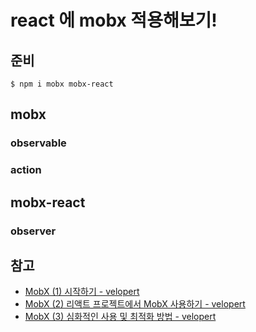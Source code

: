 # react 에 mobx 적용해보기!

## 준비
``` shell
$ npm i mobx mobx-react
```

## mobx

### observable

### action

## mobx-react

### observer

## 참고
- [MobX (1) 시작하기 - velopert](https://velog.io/@velopert/begin-mobx)
- [MobX (2) 리액트 프로젝트에서 MobX 사용하기 - velopert](https://velog.io/@velopert/MobX-2-%EB%A6%AC%EC%95%A1%ED%8A%B8-%ED%94%84%EB%A1%9C%EC%A0%9D%ED%8A%B8%EC%97%90%EC%84%9C-MobX-%EC%82%AC%EC%9A%A9%ED%95%98%EA%B8%B0-oejltas52z)
- [MobX (3) 심화적인 사용 및 최적화 방법 - velopert](https://velog.io/@velopert/MobX-3-%EC%8B%AC%ED%99%94%EC%A0%81%EC%9D%B8-%EC%82%AC%EC%9A%A9-%EB%B0%8F-%EC%B5%9C%EC%A0%81%ED%99%94-%EB%B0%A9%EB%B2%95-tnjltay61n)